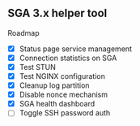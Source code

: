 SGA 3.x helper tool
---
Roadmap
- [x] Status page service management
- [x] Connection statistics on SGA
- [x] Test STUN
- [x] Test NGINX configuration
- [x] Cleanup log partition
- [x] Disable nonce mechanism
- [x] SGA health dashboard
- [ ] Toggle SSH password auth
